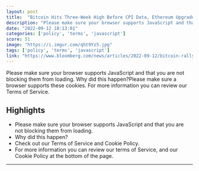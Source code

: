 ```yaml
---
layout: post
title:  "Bitcoin Hits Three-Week High Before CPI Data, Ethereum Upgrade"
description: "Please make sure your browser supports JavaScript and that you are not blocking them from loading.  Why did this happen?Please make sure a browser supports these cookies. For more information you can review our Terms of Service."
date: "2022-09-12 18:13:01"
categories: ['policy', 'terms', 'javascript']
score: 51
image: "https://i.imgur.com/qht9Yz5.jpg"
tags: ['policy', 'terms', 'javascript']
link: "https://www.bloomberg.com/news/articles/2022-09-12/bitcoin-rally-cools-ahead-of-cpi-data-ethereum-network-upgrade"
---
```


Please make sure your browser supports JavaScript and that you are not blocking them from loading.  Why did this happen?Please make sure a browser supports these cookies. For more information you can review our Terms of Service.

## Highlights

- Please make sure your browser supports JavaScript and that you are not blocking them from loading.
- Why did this happen?
- Check out our Terms of Service and Cookie Policy.
- For more information you can review our terms of Service,    and our Cookie Policy at the bottom of the page.

---
